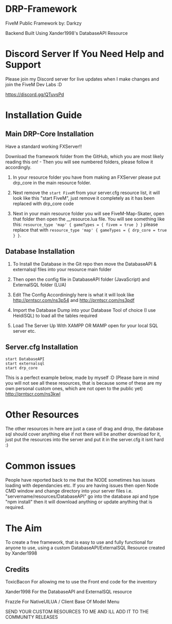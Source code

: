 # DRP-Framework

FiveM Public Framework by: Darkzy

Backend Built Using Xander1998's DatabaseAPI Resource

# Discord Server If You Need Help and Support

Please join my Discord server for live updates when I make changes and join the FiveM Dev Labs :D

https://discord.gg/QTuvsPd

# Installation Guide

## Main DRP-Core Installation

Have a standard working FXServer!!

Download the framework folder from the GitHub, which you are most likely reading this on! - Then you will see numbered folders, please follow it accordingly.

1. In your resource folder you have from making an FXServer please put drp_core in the main resource folder.

2. Next remove the `start FiveM` from your server.cfg resource list, it will look like this "start FiveM", just remove it completely as it has been replaced with drp_core code

3. Next in your main resource folder you will see FiveM-Map-Skater, open that folder then open the \_\_resource.lua file. You will see something like this:
   `resource_type 'map' { gameTypes = { fivem = true } }` please replace that with `resource_type 'map' { gameTypes = { drp_core = true } }`.

## Database Installation

1. To Install the Database in the Git repo then move the DatabaseAPI & externalsql files into your resource main folder

2. Then open the config file in DatabaseAPI folder (JavaScript) and ExternalSQL folder (LUA)

3. Edit The Config Accordiningly here is what it will look like http://prntscr.com/ns3p54 and http://prntscr.com/ns3pdf

4. Import the Database Dump into your Database Tool of choice (I use HeidiSQL) to load all the tables required

5. Load The Server Up With XAMPP OR MAMP open for your local SQL server etc.

## Server.cfg Installation

```
start DatabaseAPI
start externalsql
start drp_core
```

This is a perfect example below, made by myself :D (Please bare in mind you will not see all these resources, that is because some of these are my own personal custom ones, which are not open to the public yet)
http://prntscr.com/ns3kwl

# Other Resources

The other resources in here are just a case of drag and drop, the database sql should cover anything else if not there will be another download for it, just put the resources into the server and put it in the server.cfg it isnt hard :)

# Common issues

People have reported back to me that the NODE sometimes has issues loading with dependancies etc. If you are having issues then open Node CMD window and change directory into your server files i.e. "servername/resources/DatabaseAPI" go into the database api and type "npm install" then it will download anything or update anything that is required.

# The Aim

To create a free framework, that is easy to use and fully functional for anyone to use, using a custom DatabaseAPI/ExternalSQL Resource created by Xander1998

## Credits

ToxicBacon For allowing me to use the Front end code for the inventory

Xander1998 For the DatabaseAPI and ExternalSQL resource

Frazzle For NativeUILUA / Client Base Of Model Menu

SEND YOUR CUSTOM RESOURCES TO ME AND ILL ADD IT TO THE COMMUNITY RELEASES
